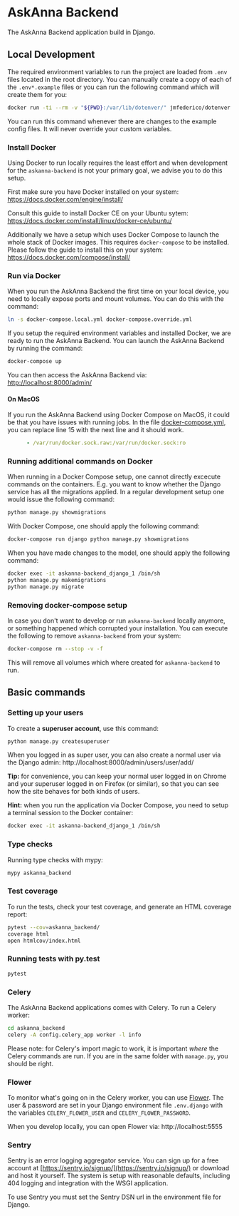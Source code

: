 # AskAnna Backend

The AskAnna Backend application build in Django.

## Local Development

The required environment variables to run the project are loaded from `.env` files located in the root directory. You
can manually create a copy of each of the `.env*.example` files or you can run the following command which will create
them for you:

```bash
docker run -ti --rm -v "${PWD}:/var/lib/dotenver/" jmfederico/dotenver:version-1.2.0 dotenver -r --pattern "**/.env*.example"
```

You can run this command whenever there are changes to the example config files. It will never override your custom
variables.

### Install Docker

Using Docker to run locally requires the least effort and when development for the `askanna-backend` is not your primary
goal, we advise you to do this setup.

First make sure you have Docker installed on your system: https://docs.docker.com/engine/install/

Consult this guide to install Docker CE on your Ubuntu sytem: https://docs.docker.com/install/linux/docker-ce/ubuntu/

Additionally we have a setup which uses Docker Compose to launch the whole stack of Docker images. This requires
`docker-compose` to be installed. Please follow the guide to install this on your system:
https://docs.docker.com/compose/install/

### Run via Docker

When you run the AskAnna Backend the first time on your local device, you need to locally expose ports and mount
volumes. You can do this with the command:

```bash
ln -s docker-compose.local.yml docker-compose.override.yml
```

If you setup the required environment variables and installed Docker, we are ready to run the AskAnna Backend. You can
launch the AskAnna Backend by running the command:

```bash
docker-compose up
```

You can then access the AskAnna Backend via: [http://localhost:8000/admin/](http://localhost:8000/admin/)

#### On MacOS

If you run the AskAnna Backend using Docker Compose on MacOS, it could be that you have issues with running jobs.
In the file [docker-compose.yml](docker-compose.yml), you can replace line 15 with the next line and it should work.

```yaml
      - /var/run/docker.sock.raw:/var/run/docker.sock:ro
```

### Running additional commands on Docker

When running in a Docker Compose setup, one cannot directly excecute commands on the containers. E.g. you want to know
whether the Django service has all the migrations applied. In a regular development setup one would issue the following
command:

```python
python manage.py showmigrations
```

With Docker Compose, one should apply the following command:

```bash
docker-compose run django python manage.py showmigrations
```

When you have made changes to the model, one should apply the following command:

```bash
docker exec -it askanna-backend_django_1 /bin/sh
python manage.py makemigrations
python manage.py migrate
```

### Removing docker-compose setup

In case you don't want to develop or run `askanna-backend` locally anymore, or something happened which corrupted your
installation. You can execute the following to remove `askanna-backend` from your system:

```bash
docker-compose rm --stop -v -f
```

This will remove all volumes which where created for `askanna-backend` to run.

## Basic commands

### Setting up your users

To create a **superuser account**, use this command:

```python
python manage.py createsuperuser
```

When you logged in as super user, you can also create a normal user via the Django admin:
http://localhost:8000/admin/users/user/add/

**Tip:** for convenience, you can keep your normal user logged in on Chrome and your superuser logged in on Firefox
(or similar), so that you can see how the site behaves for both kinds of users.

**Hint:** when you run the application via Docker Compose, you need to setup a terminal session to the Docker
container:

```bash
docker exec -it askanna-backend_django_1 /bin/sh
```

### Type checks

Running type checks with mypy:

```python
mypy askanna_backend
```

### Test coverage

To run the tests, check your test coverage, and generate an HTML coverage report:

```bash
pytest --cov=askanna_backend/
coverage html
open htmlcov/index.html
```

### Running tests with py.test

```python
pytest
```

### Celery

The AskAnna Backend applications comes with Celery. To run a Celery worker:

```bash
cd askanna_backend
celery -A config.celery_app worker -l info
```

Please note: for Celery's import magic to work, it is important *where* the Celery commands are run. If you are in the
same folder with `manage.py`, you should be right.

### Flower

To monitor what's going on in the Celery worker, you can use [Flower](https://flower.readthedocs.io/en/latest/). The
user & password are set in your Django environment file `.env.django` with the variables `CELERY_FLOWER_USER` and
`CELERY_FLOWER_PASSWORD`.

When you develop locally, you can open Flower via: http://localhost:5555

### Sentry

Sentry is an error logging aggregator service. You can sign up for a free account at
[https://sentry.io/signup/](https://sentry.io/signup/) or download and host it yourself. The system is setup with
reasonable defaults, including 404 logging and integration with the WSGI application.

To use Sentry you must set the Sentry DSN url in the environment file for Django.
